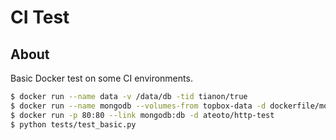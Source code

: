 CI Test
=======

About
-----

Basic Docker test on some CI environments.

```bash
$ docker run --name data -v /data/db -tid tianon/true
$ docker run --name mongodb --volumes-from topbox-data -d dockerfile/mongodb
$ docker run -p 80:80 --link mongodb:db -d ateoto/http-test
$ python tests/test_basic.py
```
